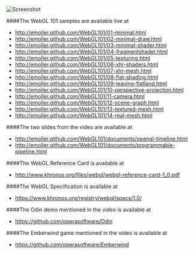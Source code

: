 ![Screenshot](https://raw.github.com/joates/webgl-sandbox/master/screenshot.png)

####The WebGL 101 samples are available live at
* http://emoller.github.com/WebGL101/01-minimal.html
* http://emoller.github.com/WebGL101/02-minimal-draw.html
* http://emoller.github.com/WebGL101/03-minimal-shader.html
* http://emoller.github.com/WebGL101/04-fragmentshader.html
* http://emoller.github.com/WebGL101/05-texturing.html
* http://emoller.github.com/WebGL101/06-xhr-shaders.html
* http://emoller.github.com/WebGL101/07-xhr-mesh.html
* http://emoller.github.com/WebGL101/08-flat-shading.html
* http://emoller.github.com/WebGL101/09-leaving-flatland.html
* http://emoller.github.com/WebGL101/10-perspective-projection.html
* http://emoller.github.com/WebGL101/11-camera.html
* http://emoller.github.com/WebGL101/12-scene-graph.html
* http://emoller.github.com/WebGL101/13-textured-mesh.html
* http://emoller.github.com/WebGL101/14-real-mesh.html

####The two slides from the video are available at
* http://emoller.github.com/WebGL101/documents/opengl-timeline.html
* http://emoller.github.com/WebGL101/documents/programmable-pipeline.html

####The WebGL Reference Card is available at
* http://www.khronos.org/files/webgl/webgl-reference-card-1_0.pdf

####The WebGL Specification is available at
* https://www.khronos.org/registry/webgl/specs/1.0/

####The Odin demo mentioned in the video is available at
* https://github.com/operasoftware/Odin

####The Emberwind game mentioned in the video is available at
* https://github.com/operasoftware/Emberwind
